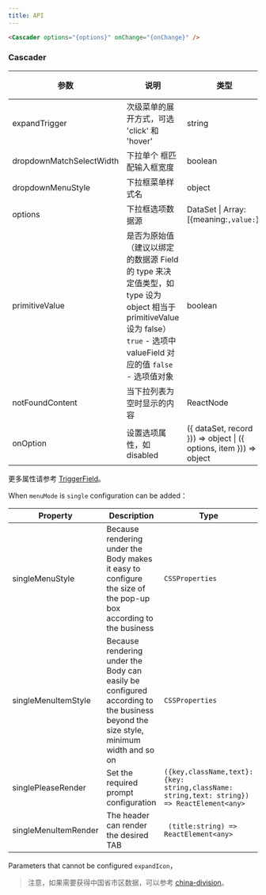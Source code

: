 ```yaml
---
title: API
---
```


```html
<Cascader options="{options}" onChange="{onChange}" />
```

### Cascader

| 参数                     | 说明                                                                                                                                                                        | 类型                                                               | 默认值  |
| ------------------------ | --------------------------------------------------------------------------------------------------------------------------------------------------------------------------- | ------------------------------------------------------------------ | ------- |
| expandTrigger            | 次级菜单的展开方式，可选 'click' 和 'hover'                                                                                                                                 | string                                                             | 'click' |
| dropdownMatchSelectWidth | 下拉单个 框匹配输入框宽度                                                                                                                                                   | boolean                                                            | true    |
| dropdownMenuStyle        | 下拉框菜单样式名                                                                                                                                                            | object                                                             |         |
| options                  | 下拉框选项数据源                                                                                                                                                            | DataSet \| Array:[{meaning:``,value:``}]                           |         |
| primitiveValue           | 是否为原始值（建议以绑定的数据源 Field 的 type 来决定值类型，如 type 设为 object 相当于 primitiveValue 设为 false）`true` - 选项中 valueField 对应的值 `false` - 选项值对象 | boolean                                                            |         |
| notFoundContent          | 当下拉列表为空时显示的内容                                                                                                                                                  | ReactNode                                                          |         |
| onOption                 | 设置选项属性，如 disabled                                                                                                                                                   | ({ dataSet, record })) => object \| ({ options, item })) => object |         |

更多属性请参考 [TriggerField](/zh/procmp/abstract/trigger-field/#TriggerField)。

When `menuMode` is `single` configuration can be added：

| Property | Description | Type | Default |
| --- | --- | --- | --- |
| singleMenuStyle | Because rendering under the Body makes it easy to configure the size of the pop-up box according to the business | `CSSProperties` |  |
| singleMenuItemStyle | Because rendering under the Body can easily be configured according to the business beyond the size style, minimum width and so on | `CSSProperties` |  |
| singlePleaseRender | Set the required prompt configuration | `({key,className,text}:{key: string,className: string,text: string}) => ReactElement<any>` |  |
| singleMenuItemRender | The header can render the desired TAB | ` (title:string) => ReactElement<any>` |  |

Parameters that cannot be configured `expandIcon`，

> 注意，如果需要获得中国省市区数据，可以参考 [china-division](https://gist.github.com/afc163/7582f35654fd03d5be7009444345ea17)。
